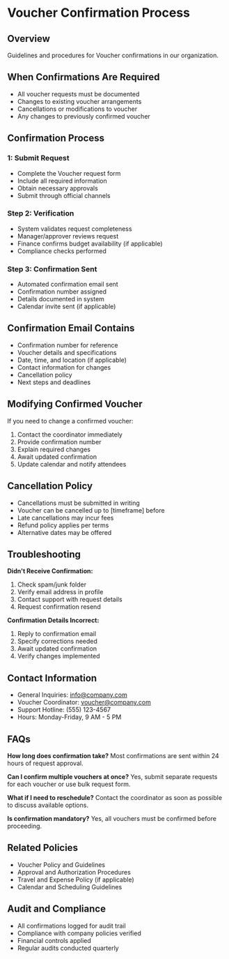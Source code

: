 # Voucher Confirmation Process

## Overview
Guidelines and procedures for Voucher confirmations in our organization.

## When Confirmations Are Required
- All voucher requests must be documented
- Changes to existing voucher arrangements
- Cancellations or modifications to voucher
- Any changes to previously confirmed voucher

## Confirmation Process

###  1: Submit Request
- Complete the Voucher request form
- Include all required information
- Obtain necessary approvals
- Submit through official channels

### Step 2: Verification
- System validates request completeness
- Manager/approver reviews request
- Finance confirms budget availability (if applicable)
- Compliance checks performed

### Step 3: Confirmation Sent
- Automated confirmation email sent
- Confirmation number assigned
- Details documented in system
- Calendar invite sent (if applicable)

## Confirmation Email Contains
- Confirmation number for reference
- Voucher details and specifications
- Date, time, and location (if applicable)
- Contact information for changes
- Cancellation policy
- Next steps and deadlines

## Modifying Confirmed Voucher
If you need to change a confirmed voucher:
1. Contact the coordinator immediately
2. Provide confirmation number
3. Explain required changes
4. Await updated confirmation
5. Update calendar and notify attendees

## Cancellation Policy
- Cancellations must be submitted in writing
- Voucher can be cancelled up to [timeframe] before
- Late cancellations may incur fees
- Refund policy applies per terms
- Alternative dates may be offered

## Troubleshooting

**Didn't Receive Confirmation:**
1. Check spam/junk folder
2. Verify email address in profile
3. Contact support with request details
4. Request confirmation resend

**Confirmation Details Incorrect:**
1. Reply to confirmation email
2. Specify corrections needed
3. Await updated confirmation
4. Verify changes implemented

## Contact Information
- General Inquiries: info@company.com
- Voucher Coordinator: voucher@company.com
- Support Hotline: (555) 123-4567
- Hours: Monday-Friday, 9 AM - 5 PM

## FAQs

**How long does confirmation take?**
Most confirmations are sent within 24 hours of request approval.

**Can I confirm multiple vouchers at once?**
Yes, submit separate requests for each voucher or use bulk request form.

**What if I need to reschedule?**
Contact the coordinator as soon as possible to discuss available options.

**Is confirmation mandatory?**
Yes, all vouchers must be confirmed before proceeding.

## Related Policies
- Voucher Policy and Guidelines
- Approval and Authorization Procedures
- Travel and Expense Policy (if applicable)
- Calendar and Scheduling Guidelines

## Audit and Compliance
- All confirmations logged for audit trail
- Compliance with company policies verified
- Financial controls applied
- Regular audits conducted quarterly

